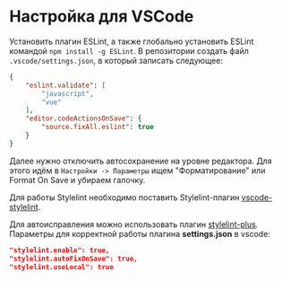 # Настройка для VSCode

Установить плагин ESLint, а также глобально установить ESLint командой `npm install -g ESLint`.
В репозитории создать файл `.vscode/settings.json`, в который записать следующее:

```json
{
    "eslint.validate": [
        "javascript",
        "vue"
    ],
    "editor.codeActionsOnSave": {
        "source.fixAll.eslint": true
    }
}
```

Далее нужно отключить автосохранение на уровне редактора. Для этого идём в `Настройки -> Параметры` ищем "Форматирование" или Format On Save и убираем галочку.

Для работы Stylelint необходимо поставить Stylelint-плагин [vscode-stylelint](https://marketplace.visualstudio.com/items?itemName=stylelint.vscode-stylelint).

Для автоисправления можно использовать плагин [stylelint-plus](https://marketplace.visualstudio.com/items?itemName=hex-ci.stylelint-plus). Параметры для корректной работы плагина **settings.json** в vscode:
```json
"stylelint.enable": true,
"stylelint.autoFixOnSave": true,
"stylelint.useLocal": true
```
